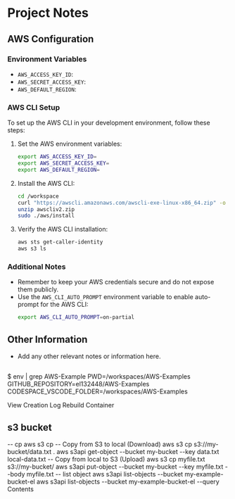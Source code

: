 # Project Notes

## AWS Configuration

### Environment Variables
- `AWS_ACCESS_KEY_ID`:
- `AWS_SECRET_ACCESS_KEY`: 
- `AWS_DEFAULT_REGION`: 

### AWS CLI Setup
To set up the AWS CLI in your development environment, follow these steps:

1. Set the AWS environment variables:
    ```sh
    export AWS_ACCESS_KEY_ID=
    export AWS_SECRET_ACCESS_KEY=
    export AWS_DEFAULT_REGION=
    ```

2. Install the AWS CLI:
    ```sh
    cd /workspace
    curl "https://awscli.amazonaws.com/awscli-exe-linux-x86_64.zip" -o "awscliv2.zip"
    unzip awscliv2.zip
    sudo ./aws/install
    ```

3. Verify the AWS CLI installation:
    ```sh
    aws sts get-caller-identity
    aws s3 ls
    ```

### Additional Notes
- Remember to keep your AWS credentials secure and do not expose them publicly.
- Use the `AWS_CLI_AUTO_PROMPT` environment variable to enable auto-prompt for the AWS CLI:
    ```sh
    export AWS_CLI_AUTO_PROMPT=on-partial
    ```

## Other Information
- Add any other relevant notes or information here.

##
$ env | grep AWS-Example
PWD=/workspaces/AWS-Examples
GITHUB_REPOSITORY=el132448/AWS-Examples
CODESPACE_VSCODE_FOLDER=/workspaces/AWS-Examples

View Creation Log
Rebuild Container


## s3 bucket
-- cp
aws s3 cp <source> <destination>
-- Copy from S3 to local (Download)
aws s3 cp s3://my-bucket/data.txt .
aws s3api get-object --bucket my-bucket --key data.txt local-data.txt
-- Copy from local to S3 (Upload)
aws s3 cp myfile.txt s3://my-bucket/
aws s3api put-object --bucket my-bucket --key myfile.txt --body myfile.txt
-- list object
aws s3api list-objects --bucket my-example-bucket-el
aws s3api list-objects --bucket my-example-bucket-el --query Contents
